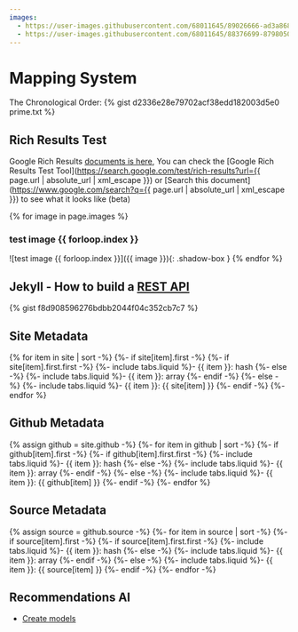 ```yaml
---
images:
  - https://user-images.githubusercontent.com/68011645/89026666-ad3a8680-d35b-11ea-9f4b-d3fe26ae12ed.png
  - https://user-images.githubusercontent.com/68011645/88376699-87980500-cdd0-11ea-8900-7bab8c811bc9.png
---
```


# Mapping System
 
The Chronological Order:
{% gist d2336e28e79702acf38edd182003d5e0 prime.txt %}

## Rich Results Test

Google Rich Results [documents is here](https://developers.google.com/search/reference/overview), You can check the [Google Rich Results Test Tool](https://search.google.com/test/rich-results?url={{ page.url | absolute_url | xml_escape }}) or [Search this document](https://www.google.com/search?q={{ page.url | absolute_url | xml_escape }}) to see what it looks like (beta)

{% for image in page.images %}
### test image {{ forloop.index }}
![test image {{ forloop.index }}]({{ image }}){: .shadow-box }
{% endfor %}

## Jekyll - How to build a [REST API](https://gist.github.com/MichaelCurrin/f8d908596276bdbb2044f04c352cb7c7)
{% gist f8d908596276bdbb2044f04c352cb7c7 %}

## Site Metadata

{% for item in site | sort -%}
	{%- if site[item].first -%}
		{%- if site[item].first.first -%}
			{%- include tabs.liquid %}- {{ item }}: hash
		{%- else -%}
			{%- include tabs.liquid %}- {{ item }}: array
		{%- endif -%}
	{%- else -%}
		{%- include tabs.liquid %}- {{ item }}: {{ site[item] }}
	{%- endif -%}
{%- endfor %}

## Github Metadata

{% assign github = site.github -%}
{%- for item in github | sort -%}
	{%- if github[item].first -%}
		{%- if github[item].first.first -%}
			{%- include tabs.liquid %}- {{ item }}: hash
		{%- else -%}
			{%- include tabs.liquid %}- {{ item }}: array
		{%- endif -%}
	{%- else -%}
		{%- include tabs.liquid %}- {{ item }}: {{ github[item] }}
	{%- endif -%}
{%- endfor %}

## Source Metadata

{% assign source = github.source -%}
{%- for item in source | sort -%}
	{%- if source[item].first -%}
		{%- if source[item].first.first -%}
			{%- include tabs.liquid %}- {{ item }}: hash
		{%- else -%}
			{%- include tabs.liquid %}- {{ item }}: array
		{%- endif -%}
	{%- else -%}
		{%- include tabs.liquid %}- {{ item }}: {{ source[item] }}
	{%- endif -%}
{%- endfor -%}

## Recommendations AI

- [Create models](https://cloud.google.com/retail/docs/create-models)
